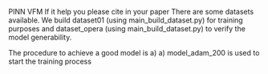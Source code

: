 PINN VFM
If it help you please cite in your paper
There are some datasets available. We build dataset01 (using main_build_dataset.py) for training purposes and dataset_opera (using main_build_dataset.py) to verify the model generability.

The procedure to achieve a good model is
a) 
a) model_adam_200 is used to start the training process